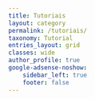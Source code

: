 ```yaml
---
title: Tutoriais
layout: category
permalink: /tutoriais/
taxonomy: Tutorial
entries_layout: grid
classes: wide
author_profile: true
google-adsense-noshow:
    sidebar_left: true
    footer: false
---
```

